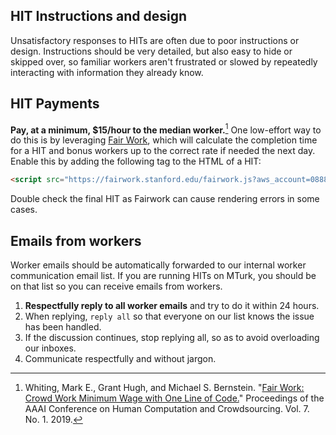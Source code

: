 ## HIT Instructions and design
Unsatisfactory responses to HITs are often due to poor instructions or design. Instructions should be very detailed, but also easy to hide or skipped over, so familiar workers aren't frustrated or slowed by repeatedly interacting with information they already know. 

## HIT Payments
**Pay, at a minimum, $15/hour to the median worker.**[^fairwork] One low-effort way to do this is by leveraging [Fair Work](https://fairwork.stanford.edu), which will calculate the completion time for a HIT and bonus workers up to the correct rate if needed the next day. Enable this by adding the following tag to the HTML of a HIT:

```html
<script src="https://fairwork.stanford.edu/fairwork.js?aws_account=088838630371"></script>
```
Double check the final HIT as Fairwork can cause rendering errors in some cases.

[^fairwork]: Whiting, Mark E., Grant Hugh, and Michael S. Bernstein. "[Fair Work: Crowd Work Minimum Wage with One Line of Code.](https://hci.stanford.edu/publications/2019/fairwork/fairwork-hcomp2019.pdf)" Proceedings of the AAAI Conference on Human Computation and Crowdsourcing. Vol. 7. No. 1. 2019.

## Emails from workers
Worker emails should be automatically forwarded to our internal worker communication email list. If you are running HITs on MTurk, you should be on that list so you can receive emails from workers. 

1. **Respectfully reply to all worker emails** and try to do it within 24 hours.
2. When replying, `reply all` so that everyone on our list knows the issue has been handled.
3. If the discussion continues, stop replying all, so as to avoid overloading our inboxes. 
4. Communicate respectfully and without jargon.
